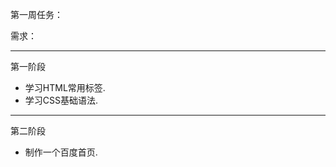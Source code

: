 第一周任务：

需求：
<hr>
<p>第一阶段</p>

<ul>
<li>学习HTML常用标签.</li>

<li>学习CSS基础语法.</li>
</ul>
<hr>

<p>第二阶段</p>
<ul>
<li>制作一个百度首页.</li>
</ul>

